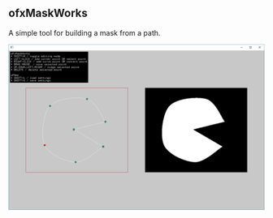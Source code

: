## ofxMaskWorks

A simple tool for building a mask from a path.

![screenshot](https://github.com/prisonerjohn/ofxMaskWorks/blob/master/screenshot.png)
